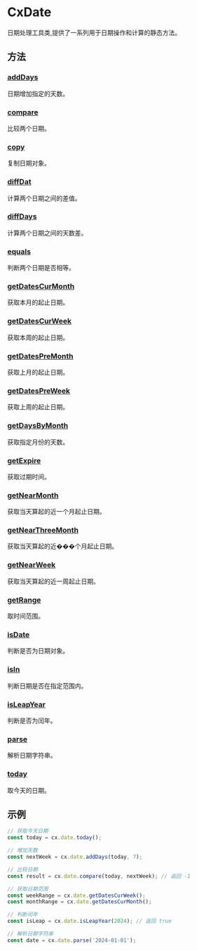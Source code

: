 # CxDate

日期处理工具类,提供了一系列用于日期操作和计算的静态方法。

## 方法

### [addDays](addDays/README.md)
日期增加指定的天数。

### [compare](compare/README.md)
比较两个日期。

### [copy](copy/README.md)
复制日期对象。

### [diffDat](diffDat/README.md)
计算两个日期之间的差值。

### [diffDays](diffDays/README.md)
计算两个日期之间的天数差。

### [equals](equals/README.md)
判断两个日期是否相等。

### [getDatesCurMonth](getDatesCurMonth/README.md)
获取本月的起止日期。

### [getDatesCurWeek](getDatesCurWeek/README.md)
获取本周的起止日期。

### [getDatesPreMonth](getDatesPreMonth/README.md)
获取上月的起止日期。

### [getDatesPreWeek](getDatesPreWeek/README.md)
获取上周的起止日期。

### [getDaysByMonth](getDaysByMonth/README.md)
获取指定月份的天数。

### [getExpire](getExpire/README.md)
获取过期时间。

### [getNearMonth](getNearMonth/README.md)
获取当天算起的近一个月起止日期。

### [getNearThreeMonth](getNearThreeMonth/README.md)
获取当天算起的近���个月起止日期。

### [getNearWeek](getNearWeek/README.md)
获取当天算起的近一周起止日期。

### [getRange](getRange/README.md)
取时间范围。

### [isDate](isDate/README.md)
判断是否为日期对象。

### [isIn](isIn/README.md)
判断日期是否在指定范围内。

### [isLeapYear](isLeapYear/README.md)
判断是否为闰年。

### [parse](parse/README.md)
解析日期字符串。

### [today](today/README.md)
取今天的日期。

## 示例

```javascript
// 获取今天日期
const today = cx.date.today();

// 增加天数
const nextWeek = cx.date.addDays(today, 7);

// 比较日期
const result = cx.date.compare(today, nextWeek); // 返回 -1

// 获取日期范围
const weekRange = cx.date.getDatesCurWeek();
const monthRange = cx.date.getDatesCurMonth();

// 判断闰年
const isLeap = cx.date.isLeapYear(2024); // 返回 true

// 解析日期字符串
const date = cx.date.parse('2024-01-01');
```
